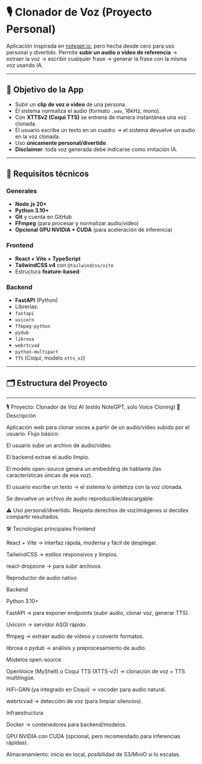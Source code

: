 # 🎙️ Clonador de Voz (Proyecto Personal)

Aplicación inspirada en [notegpt.io](https://notegpt.io/ai-voice-cloning), pero hecha desde cero para uso personal y divertido.
Permite **subir un audio o vídeo de referencia** → extraer la voz → escribir cualquier frase → generar la frase con la misma voz usando IA.

---

## 🚀 Objetivo de la App
- Subir un **clip de voz o vídeo** de una persona.
- El sistema normaliza el audio (formato `.wav`, 16kHz, mono).
- Con **XTTSv2 (Coqui TTS)** se entrena de manera instantánea una voz clonada.
- El usuario escribe un texto en un cuadro → el sistema devuelve un audio en la voz clonada.
- Uso **únicamente personal/divertido**.
- **Disclaimer**: toda voz generada debe indicarse como imitación IA.

---

## 🧰 Requisitos técnicos

### Generales
- **Node.js 20+**
- **Python 3.10+**
- **Git** y cuenta en GitHub
- **FFmpeg** (para procesar y normalizar audio/video)
- **Opcional GPU NVIDIA + CUDA** (para aceleración de inferencia)

### Frontend
- **React + Vite + TypeScript**
- **TailwindCSS v4** con `@tailwindcss/vite`
- Estructura **feature-based**:


### Backend
- **FastAPI** (Python)
- Librerías:
- `fastapi`
- `uvicorn`
- `ffmpeg-python`
- `pydub`
- `librosa`
- `webrtcvad`
- `python-multipart`
- `TTS` (Coqui, modelo `xtts_v2`)

---

## 🗂️ Estructura del Proyecto

------------------------------------------------------
🎙 Proyecto: Clonador de Voz AI (estilo NoteGPT, solo Voice Cloning)
📌 Descripción

Aplicación web para clonar voces a partir de un audio/vídeo subido por el usuario.
Flujo básico:

El usuario sube un archivo de audio/vídeo.

El backend extrae el audio limpio.

El modelo open-source genera un embedding de hablante (las características únicas de esa voz).

El usuario escribe un texto → el sistema lo sintetiza con la voz clonada.

Se devuelve un archivo de audio reproducible/descargable.

⚠️ Uso personal/divertido. Respeta derechos de voz/imágenes si decides compartir resultados.

🛠️ Tecnologías principales
Frontend

React + Vite → interfaz rápida, moderna y fácil de desplegar.

TailwindCSS → estilos responsivos y limpios.

react-dropzone → para subir archivos.

Reproductor de audio nativo <audio> de HTML5.

Backend

Python 3.10+

FastAPI → para exponer endpoints (subir audio, clonar voz, generar TTS).

Uvicorn → servidor ASGI rápido.

ffmpeg → extraer audio de vídeos y convertir formatos.

librosa o pydub → análisis y preprocesamiento de audio.

Modelos open-source

OpenVoice (MyShell) o Coqui TTS (XTTS-v2) → clonación de voz + TTS multilingüe.

HiFi-GAN (ya integrado en Coqui) → vocoder para audio natural.

webrtcvad → detección de voz (para limpiar silencios).

Infraestructura

Docker → contenedores para backend/modelos.

GPU NVIDIA con CUDA (opcional, pero recomendado para inferencias rápidas).

Almacenamiento: inicio en local, posibilidad de S3/MinIO si lo escalas.
